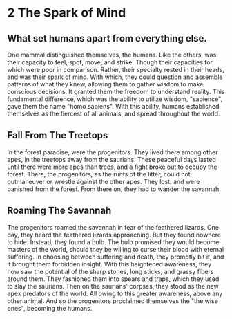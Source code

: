 # 2 The Spark of Mind

## What set humans apart from everything else.

One mammal distinguished themselves, the humans. Like the others, was their capacity to feel, spot, move, and strike. Though their capacities for which were poor in comparison. Rather, their specialty rested in their heads, and was their spark of mind. With which, they could question and assemble patterns of what they knew, allowing them to gather wisdom to make conscious decisions. It granted them the freedom to understand reality. This fundamental difference, which was the ability to utilize wisdom, "sapience", gave them the name "homo sapiens". With this ability, humans established themselves as the fiercest of all animals, and spread throughout the world.

## Fall From The Treetops

In the forest paradise, were the progenitors. They lived there among other apes, in the treetops away from the saurians. These peaceful days lasted until there were more apes than trees, and a fight broke out to occupy the forest. There, the progenitors, as the runts of the litter, could not outmaneuver or wrestle against the other apes. They lost, and were banished from the forest. From there on, they had to wander the savannah.

## Roaming The Savannah

The progenitors roamed the savannah in fear of the feathered lizards. One day, they heard the feathered lizards approaching. But they found nowhere to hide. Instead, they found a bulb. The bulb promised they would become masters of the world, should they be willing to curse their blood with eternal suffering. In choosing between suffering and death, they promptly bit it, and it brought them forbidden insight. With this heightened awareness, they now saw the potential of the sharp stones, long sticks, and grassy fibers around them. They fashioned them into spears and traps, which they used to slay the saurians. Then on the saurians' corpses, they stood as the new apex predators of the world. All owing to this greater awareness, above any other animal. And so the progenitors proclaimed themselves the "the wise ones", becoming the humans.